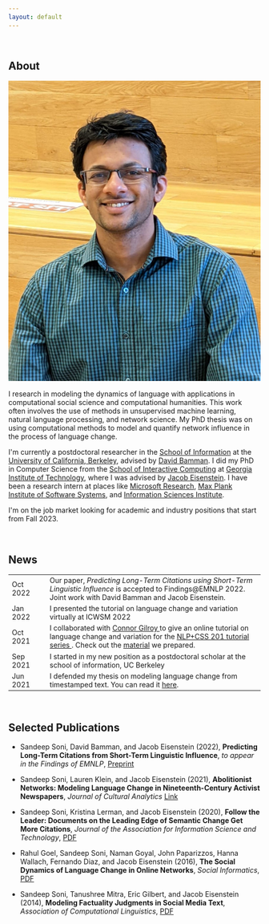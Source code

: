 ```yaml
---
layout: default
---
```


<br>

## About

<img class="profile-picture" src="pic.jpg">

I research in modeling the dynamics of language with applications in computational social science and computational humanities. This work often involves the use of methods in unsupervised machine learning, natural language processing, and network science. My PhD thesis was on using computational methods to model and quantify network influence in the process of language change.

I'm currently a postdoctoral researcher in the [School of Information](https://www.ischool.berkeley.edu) at the [University of California, Berkeley](https://www.berkeley.edu), advised by [David Bamman](https://people.ischool.berkeley.edu/~dbamman). I did my PhD in Computer Science from the [School of Interactive Computing](https://www.ic.gatech.edu/) at [Georgia Institute of Technology](https://www.gatech.edu/), where I was advised by [Jacob Eisenstein](https://jacobeisenstein.github.io/). I have been a research intern at places like [Microsoft Research](https://www.microsoft.com/en-us/research/), [Max Plank Institute of Software Systems](https://www.mpi-sws.org/), and [Information Sciences Institute](https://www.isi.edu/).

I'm on the job market looking for academic and industry positions that start from Fall 2023.

<br> 

## News

<table style="width:100%">	  

  <tr>
  <td width="15%"> Oct 2022</td>
  <td> Our paper, <i>Predicting Long-Term Citations using Short-Term Linguistic Influence</i> is accepted to Findings@EMNLP 2022. Joint work with David Bamman and Jacob Eisenstein.</td>
  </tr>  
  <tr>
  <td width="15%"> Jan 2022</td>
  <td> I presented the tutorial on language change and variation virtually at ICWSM 2022</td>
  </tr>
  
  <tr>
  <td width="15%"> Oct 2021</td>
  <td> I collaborated with <a href="https://ccgilroy.com/"> Connor Gilroy </a> to give an online tutorial on language change and variation for the <a href="https://nlp-css-201-tutorials.github.io/nlp-css-201-tutorials/"> NLP+CSS 201 tutorial series </a>. Check out the <a href="https://github.com/sandeepsoni/comparing-word2vec-models">material</a> we prepared.</td>
  </tr>
  
  <tr>
  <td width="15%"> Sep 2021</td>
  <td> I started in my new position as a postdoctoral scholar at the school of information, UC Berkeley</td>
  </tr>

  <tr>
  <td width="15%"> Jun 2021</td>
  <td> I defended my thesis on modeling language change from timestamped text. You can read it <a href="https://smartech.gatech.edu/handle/1853/67138">here</a>.</td>
  </tr>
  
  <!--	
  <tr>
  <td width="15%"> Jan 2021</td>
  <td> Invited to give a talk at the <a href="https://nlg.isi.edu/nl-seminar/"> USC ISI Natural Language seminar series</a>.</td>
  </tr>
  -->
  
  <!--
  <tr>
  <td width="15%"> Oct 2020</td>
  <td> Our paper, <i>Abolitionist Networks: Modeling Language Change in Nineteenth-Century Activist Newspapers</i> is accepted to the Journal of Cultural Analytics. Joint work with Lauren Klein and Jacob Eisenstein.</td>
  </tr>
  -->
  
  <!--
  <tr>
    <td width="15%">Aug 2020</td>
    <td>Our paper, <i>Follow the Leader: Documents on the Leading Edge of Semantic Change Get More Citations</i> <a href="https://arxiv.org/pdf/1909.04189.pdf">[Preprint]</a>, is to appear in <a href="https://asistdl.onlinelibrary.wiley.com/journal/23301643">JASIST</a>. Joint work with Kristina Lerman and Jacob Eisenstein.</td>
  </tr>
  -->
  
  <!--
  <tr>
    <td width="15%">May 2020</td>
    <td>Presented my thesis proposal. I'm now a PhD candidate! </td>
  </tr>
  -->
  <!--
  <tr>
    <td width="15%">May 2020</td>
    <td>New <a href="https://arxiv.org/pdf/2005.12423.pdf"> preprint </a> of our work on counter hate speech in COVID19 discourse on Twitter.</td>
  </tr>
  -->
</table>


<br>

## Selected Publications
- Sandeep Soni, David Bamman, and Jacob Eisenstein (2022), **Predicting Long-Term Citations from Short-Term Linguistic Influence**, *to appear in the Findings of EMNLP*, [Preprint](https://arxiv.org/pdf/2210.13628)

- Sandeep Soni, Lauren Klein, and Jacob Eisenstein (2021), **Abolitionist Networks: Modeling Language Change in Nineteenth-Century Activist Newspapers**, *Journal of Cultural Analytics* [Link](https://culturalanalytics.org/article/18841-abolitionist-networks-modeling-language-change-in-nineteenth-century-activist-newspapers)

- Sandeep Soni, Kristina Lerman, and Jacob Eisenstein (2020), **Follow the Leader: Documents on the Leading Edge of Semantic Change Get More Citations**, *Journal of the Association for Information Science and Technology*, [PDF](https://arxiv.org/pdf/1909.04189.pdf)

- Rahul Goel, Sandeep Soni, Naman Goyal, John Paparizzos, Hanna Wallach, Fernando Diaz, and Jacob Eisenstein (2016), **The Social Dynamics of Language Change in Online Networks**, *Social Informatics*, [PDF](https://arxiv.org/pdf/1609.02075.pdf)

- Sandeep Soni, Tanushree Mitra, Eric Gilbert, and Jacob Eisenstein (2014), **Modeling Factuality Judgments in Social Media Text**, *Association of Computational Linguistics*, [PDF](https://www.aclweb.org/anthology/P14-2068.pdf)

<br>

<!-- ## Teaching

Spring 2021: TA for CSE 6240 [Web Search and Text Mining]()

Fall 2020: TA for CS 7650/4650 [Natural Language Processing](https://www.cc.gatech.edu/classes/AY2021/cs7650_fall/)

Fall 2019: TA for CS 6474/4803 [Social Computing](http://www.munmund.net/CS6474_Fall2019.html)  
  
Fall 2015: TA for CS 7650/4650 [Natural Language Processing](https://github.com/jacobeisenstein/gt-nlp-class)

<br> -->
